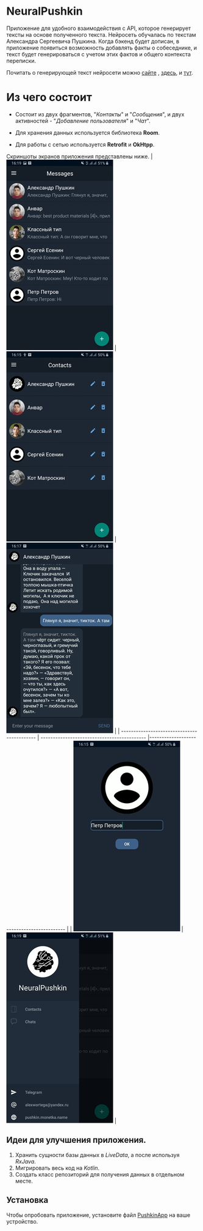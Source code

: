 # NeuralPushkin
Приложение для удобного взаимодействия с API, которое генерирует тексты на основе полученного текста. Нейросеть обучалась по текстам Александра Сергеевича Пушкина.
Когда бэкенд будет дописан, в приложение появиться возможность добавлять факты о собеседнике, и текст будет генерироваться с учетом этих фактов и общего контекста переписки.

Почитать о генерирующей текст нейросети можно [сайте](https://tproger.ru/news/neural-pushkin-generiruet-tekst-na-russkomu-v-stile-pushkina-pri-pomoshhi-nejrosetej-teper-proekt-dostupen-dlja-vseh/)
, [здесь](https://vc.ru/ml/275540-daydzhest-novostey-iskusstvennogo-intellekta-i-mashinnogo-obucheniya-za-iyul), и [тут](https://www.exploit.media/note/how-to-confess-your-love-in-pushkin-style/). 

# Из чего состоит
* Состоит из двух фрагментов, "*Контакты*" и "*Сообщения*", и двух активностей - "*Добавление пользователя*" и "*Чат*". 

* Для хранения данных используется библиотека **Room**.

* Для работы с сетью используется **Retrofit** и **OkHtpp**.


Скриншоты экранов приложения представлены ниже.
| <img src="materials/1.jpg"> | <img src="materials/2.jpg"> | <img src="materials/3.jpg"> |
| ------------------------------------------- | ------------------------------------------- |------------------------------------------- |
| <img src="materials/4.jpg"> | <img src="materials/5.jpg"> | 

## Идеи для улучшения приложения.

1. Хранить сущности базы данных в *LiveData*, а после используя *RxJava*.
2. Мигрировать весь код на *Kotlin*.
3. Создать класс репозиторий для получения данных в отдельном месте.

## Установка
Чтобы опробовать приложение, установите файл [PushkinApp](https://github.com/chernybro/NeuralPuskin/blob/main/Pushkin.apk) на ваше устройство.


